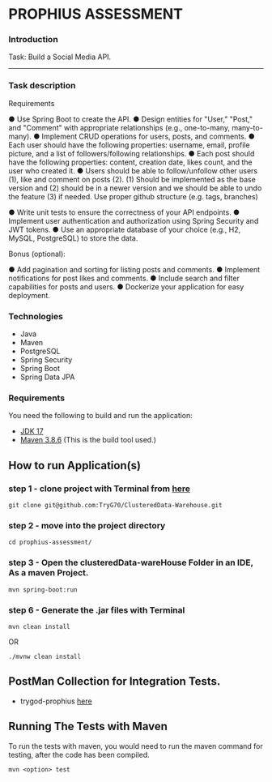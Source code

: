 # PROPHIUS ASSESSMENT

### Introduction

Task: Build a Social Media API.

---

### Task description

Requirements

● Use Spring Boot to create the API.
● Design entities for "User," "Post," and "Comment" with appropriate
relationships (e.g., one-to-many, many-to-many).
● Implement CRUD operations for users, posts, and comments.
● Each user should have the following properties:
username, email, profile picture, and a list of followers/following relationships.
● Each post should have the following properties:
content, creation date, likes count, and the user who created it.
● Users should be able to
follow/unfollow other users (1),
like and comment on posts (2).
(1) Should be implemented as the base version and
(2) should be in a newer version and we should be able to undo the feature
(3) if needed. Use proper github structure (e.g. tags, branches)

● Write unit tests to ensure the correctness of your API endpoints.
● Implement user authentication and authorization using Spring Security and
JWT tokens.
● Use an appropriate database of your choice (e.g., H2, MySQL, PostgreSQL)
to store the data.

Bonus (optional):

● Add pagination and sorting for listing posts and comments.
● Implement notifications for post likes and comments.
● Include search and filter capabilities for posts and users.
● Dockerize your application for easy deployment.


### Technologies

- Java
- Maven
- PostgreSQL
- Spring Security
- Spring Boot
- Spring Data JPA

### Requirements

You need the following to build and run the application:

- [JDK 17](https://www.oracle.com/java/technologies/javase-jdk11-downloads.html)
- [Maven 3.8.6](https://maven.apache.org) (This is the build tool used.)


## How to run Application(s)
### step 1 - clone project with Terminal from [here](https://github.com/TryG70/ClusteredData-Warehouse)

```
git clone git@github.com:TryG70/ClusteredData-Warehouse.git
```

### step 2 - move into the project directory
```
cd prophius-assessment/
```

### step 3 - Open the clusteredData-wareHouse Folder in an IDE, As a maven Project.

```
mvn spring-boot:run
```


### step 6 - Generate the .jar files with Terminal

```
mvn clean install 
```
OR
```
./mvnw clean install
```


## PostMan Collection for Integration Tests.
- trygod-prophius [here](https://api.postman.com/collections/22955162-bdbe8c82-763f-4082-95c4-ff92f0319d8b?access_key=PMAT-01H75Q70C629YHESBXE478VTYR)


## Running The Tests with Maven

To run the tests with maven, you would need to run the maven command for testing, after the code has been compiled.
```
mvn <option> test
```
